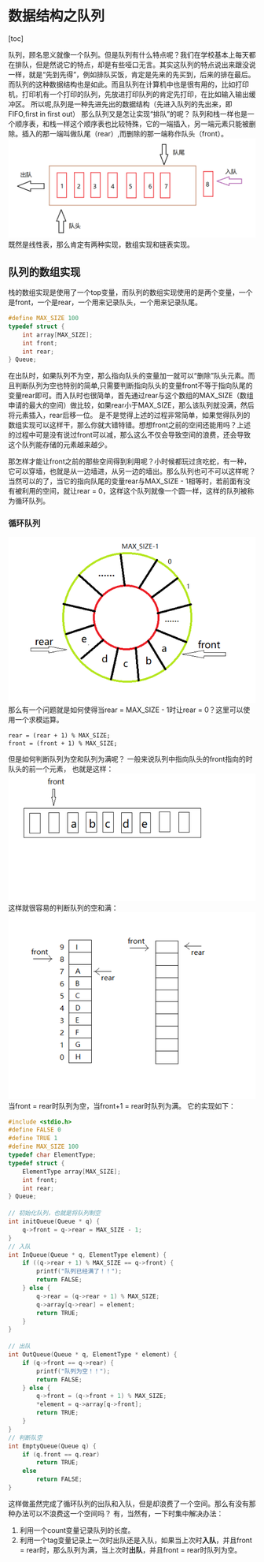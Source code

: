# 数据结构之队列

[toc]

队列，顾名思义就像一个队列。但是队列有什么特点呢？我们在学校基本上每天都在排队，但是然说它的特点，却是有些哑口无言。其实这队列的特点说出来跟没说一样，就是“先到先得”，例如排队买饭，肯定是先来的先买到，后来的排在最后。而队列的这种数据结构也是如此。而且队列在计算机中也是很有用的，比如打印机，打印机有一个打印的队列，先放进打印队列的肯定先打印，在比如输入输出缓冲区。
所以呢,队列是一种先进先出的数据结构（先进入队列的先出来，即FIFO,first in first out）
那么队列又是怎让实现“排队”的呢？
队列和栈一样也是一个顺序表，和栈一样这个顺序表也比较特殊，它的一端插入，另一端元素只能被删除。插入的那一端叫做队尾（rear）,而删除的那一端称作队头（front）。
![队列](队列.png)
既然是线性表，那么肯定有两种实现，数组实现和链表实现。
## 队列的数组实现
栈的数组实现是使用了一个top变量，而队列的数组实现使用的是两个变量，一个是front，一个是rear，一个用来记录队头，一个用来记录队尾。
```c
#define MAX_SIZE 100
typedef struct {
    int array[MAX_SIZE];
    int front;
    int rear;
} Queue;
```
在出队时，如果队列不为空，那么指向队头的变量加一就可以“删除”队头元素。而且判断队列为空也特别的简单,只需要判断指向队头的变量front不等于指向队尾的变量rear即可。而入队时也很简单，首先通过rear与这个数组的MAX_SIZE（数组申请的最大的空间）做比较，如果rear小于MAX_SIZE，那么该队列就没满，然后将元素插入，rear后移一位。
是不是觉得上述的过程非常简单，如果觉得队列的数组实现可以这样干，那么你就大错特错。想想front之前的空间还能用吗？上述的过程中可是没有说过front可以减，那么这么不仅会导致空间的浪费，还会导致这个队列能存储的元素越来越少。

那怎样才能让front之前的那些空间得到利用呢？小时候都玩过贪吃蛇，有一种，它可以穿墙，也就是从一边墙进，从另一边的墙出。那么队列也可不可以这样呢？当然可以的了，当它的指向队尾的变量rear与MAX_SIZE - 1相等时，若前面有没有被利用的空间，就让rear = 0，这样这个队列就像一个圆一样，这样的队列被称为循环队列。
### 循环队列
![循环队列](循环队列.png)
那么有一个问题就是如何使得当rear = MAX_SIZE - 1时让rear = 0？这里可以使用一个求模运算。
```
rear = (rear + 1) % MAX_SIZE;
front = (front + 1) % MAX_SIZE;
```
但是如何判断队列为空和队列为满呢？
一般来说队列中指向队头的front指向的时队头的前一个元素，
也就是这样：
![循环队列的队头](循环队列的队头.png)
这样就很容易的判断队列的空和满：
![循环队列判断队满队空的第一种方式](循环队列判断队满队空的第一种方式.png)
当front = rear时队列为空，当front+1 = rear时队列为满。
它的实现如下：
```c
#include <stdio.h>
#define FALSE 0
#define TRUE 1
#define MAX_SIZE 100
typedef char ElementType; 
typedef struct {
    ElementType array[MAX_SIZE];
    int front;
    int rear;
} Queue;

// 初始化队列，也就是将队列制空
int initQueue(Queue * q) {
    q->front = q->rear = MAX_SIZE - 1;
}
// 入队
int InQueue(Queue * q, ElementType element) {
    if ((q->rear + 1) % MAX_SIZE == q->front) {
        printf("队列已经满了！！");
        return FALSE;
    } else {
        q->rear = (q->rear + 1) % MAX_SIZE;
        q->array[q->rear] = element;
        return TRUE;
    }
}

// 出队
int OutQueue(Queue * q, ElementType * element) {
    if (q->front == q->rear) {
        printf("队列为空！！");
        return FALSE;
    } else {
        q->front = (q->front + 1) % MAX_SIZE;
        *element = q->array[q->front];
        return TRUE;
    }
}
// 判断队空
int EmptyQueue(Queue q) {
    if (q.front == q.rear) 
        return TRUE;
    else
        return FALSE;
}
```
这样做虽然完成了循环队列的出队和入队，但是却浪费了一个空间。那么有没有那种办法可以不浪费这一个空间吗？
有，当然有，一下时集中解决办法：
1. 利用一个count变量记录队列的长度。
2. 利用一个tag变量记录上一次时出队还是入队，如果当上次时**入队**，并且front = rear时，那么队列为满，当上次时**出队**，并且front = rear时队列为空。